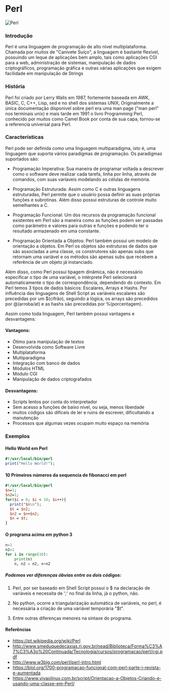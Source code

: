 # Perl
![Perl](http://www.w3big.com/perl/0020_999_1373967199_perl_256.png)

### Introdução
Perl é uma linguagem de programação de alto nível multiplataforma. Chamada por muitos de "Canivete Suíço", a linguagem é bastante flexível, possuindo um leque de aplicações bem amplo, tais como aplicações CGI para a web, administração de sistemas, manipulação de dados criptográficos, programação gráfica e outras várias aplicações que exigem facilidade em manipulação de Strings
### História
Perl foi criado por Lerry Walls em 1987, fortemente baseada em AWK, BASIC, C, C++, Lisp, sed e no shell dos sistemas UNIX, Originalmente a única documentação disponivel sobre perl era uma man page ("man perl" nos terminais unix) e mais tarde em 1991 o livro Programming Perl, conhecido por muitos como Camel Book por conta de sua capa, tornou-se a referencia universal para Perl.
### Características
Perl pode ser definida como uma linguagem multiparadigma, isto é, uma linguagem que suporta vários paradigmas de programação. Os paradigmas suportados são:  
  
* Programação Imperativa: Sua maneira de programar voltada a descrever como o software deve realizar cada tarefa, linha por linha, através de comandos, com suas varíaveis modelando as células de memória.

* Programação Estruturada: Assim como C e outras linguagens estruturadas, Perl permite que o usuário possa definir as suas próprias funções e subrotinas. Além disso possui estruturas de controle muito semelhantes a C.

* Programação Funcional: Um dos recursos da programação funcional existentes em Perl são a maneira como as funções podem ser passadas como parâmetro e valores para outras e funções e podendo ter o resultado armazenado em uma constante.

* Programação Orientada a Objetos: Perl também possui um modelo de orientação a objetos. Em Perl os objetos são estruturas de dados que são associadas a uma classe, os construtores são apenas subs que retornam uma variável e os métodos são apenas subs que recebem a referência de um objeto já instanciado.  
  
Além disso, como Perl possui tipagem dinâmica, não é necessário especificar o tipo de uma variável, o intérprete Perl selecionará automaticamente o tipo de correspondência, dependendo do contexto. Em Perl temos 3 tipos de dados básicos: Escalares, Arrays e Hashs. Por influência das linguagens de Shell Script as variáveis escalares são precedidas por um $(cifrão), seguindo a lógica, os arrays são precedidos por @(arroba/at) e as hashs são precedidas por %(porcentagem).  
  
Assim como toda linguagem, Perl também possui vantagens e desvantagens:  
  
#### Vantagens:

  * Ótimo para manipulação de textos
  * Desenvolvida como Software Livre
  * Multiplataforma
  * Multiparadigma
  * Integração com banco de dados
  * Módulos HTML
  * Módulo CGI
  * Manipulação de dados criptografados  
  
  #### Desvantagens:  
    
  * Scripts lentos por conta do interpretador
  * Sem acesso a funções de baixo nível, ou seja, menos liberdade
  * muitos códigos são difíceis de ler e ruins de escrever, dificultando a manutenção
  * Processos que algumas vezes ocupam muito espaço na memória
### Exemplos 
#### Hello World em Perl
```pl
#!/usr/local/bin/perl
print("Hello World!");
```
#### 10 Primeiros números da sequencia de fibonacci em perl
```pl
#!/usr/local/bin/perl
$n=1;
$n2=1;
for($i = 0; $i < 10; $i++){
  print("$n\n");
  $t = $n2;
  $n2 = $n+$n2;
  $n = $t;
}
```
#### O programa acima em python 3
```py
n=1
n2=1
for i in range(10):
    print(n)
    n, n2 = n2, n+n2
```
##### Podemos ver diferenças óbvias entre os dois códigos:
1) Perl, por ser baseado em Shell Script possui o $ na declaração de variáveis e necessita de ';' no final da linha, já o python, não.

2) No python, ocorre a triangularização automática de variáveis, no perl, é necessária a criação de uma variável temporária "$t".

3) Entre outras diferenças menores na sintaxe do programa. 

#### Referências

* https://pt.wikipedia.org/wiki/Perl
* http://www.smeduquedecaxias.rj.gov.br/nead/Biblioteca/Forma%C3%A7%C3%A3o%20Continuada/Tecnologia/cursos/programacao/perl/cgi.pdf
* http://www.w3big.com/perl/perl-intro.html
* https://blol.org/1700-programacao-funcional-com-perl-parte-i-revista-e-aumentada
* https://www.vivaolinux.com.br/script/Orientacao-a-Objetos-Criando-e-usando-uma-classe-em-Perl/

